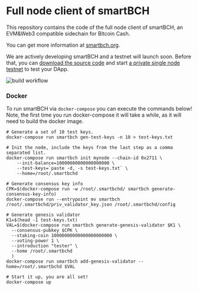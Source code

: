 # Full node client of smartBCH

This repository contains the code of the full node client of smartBCH, an EVM&amp;Web3 compatible sidechain for Bitcoin Cash.

You can get more information at [smartbch.org](https://smartbch.org).

We are actively developing smartBCH and a testnet will launch soon. Before that, you can [download the source code](https://github.com/smartbch/smartbch/releases/tag/v0.1.0) and start [a private single node testnet](https://docs.smartbch.org/smartbch/deverlopers-guide/runsinglenode) to test your DApp.

![build workflow](https://github.com/smartbch/smartbch/actions/workflows/main.yml/badge.svg)

### Docker

To run smartBCH via `docker-compose` you can execute the commands below! Note, the first time you run docker-compose it will take a while, as it will need to build the docker image.

```
# Generate a set of 10 test keys.
docker-compose run smartbch gen-test-keys -n 10 > test-keys.txt

# Init the node, include the keys from the last step as a comma separated list.
docker-compose run smartbch init mynode --chain-id 0x2711 \
    --init-balance=10000000000000000000 \
    --test-keys=`paste -d, -s test-keys.txt` \
    --home=/root/.smartbchd

# Generate consensus key info
CPK=$(docker-compose run -w /root/.smartbchd/ smartbch generate-consensus-key-info)
docker-compose run --entrypoint mv smartbch /root/.smartbchd/priv_validator_key.json /root/.smartbchd/config

# Generate genesis validator
K1=$(head -1 test-keys.txt)
VAL=$(docker-compose run smartbch generate-genesis-validator $K1 \
  --consensus-pubkey $CPK \
  --staking-coin 10000000000000000000000 \
  --voting-power 1 \
  --introduction "tester" \
  --home /root/.smartbchd
  )
docker-compose run smartbch add-genesis-validator --home=/root/.smartbchd $VAL

# Start it up, you are all set!
docker-compose up
```
